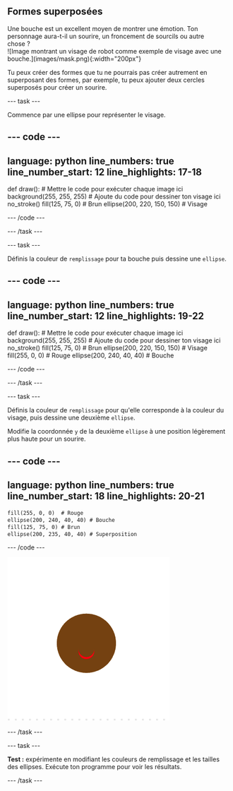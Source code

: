 ## Formes superposées

<div style="display: flex; flex-wrap: wrap">
<div style="flex-basis: 200px; flex-grow: 1; margin-right: 15px;">
Une bouche est un excellent moyen de montrer une émotion. Ton personnage aura-t-il un sourire, un froncement de sourcils ou autre chose ? 
</div>
<div>
![Image montrant un visage de robot comme exemple de visage avec une bouche.](images/mask.png){:width="200px"}
</div>
</div>

Tu peux créer des formes que tu ne pourrais pas créer autrement en superposant des formes, par exemple, tu peux ajouter deux cercles superposés pour créer un sourire.

--- task ---

Commence par une ellipse pour représenter le visage.


--- code ---
---
language: python
line_numbers: true
line_number_start: 12
line_highlights: 17-18
---
def draw():
    # Mettre le code pour exécuter chaque image ici
    background(255, 255, 255)
    # Ajoute du code pour dessiner ton visage ici
    no_stroke()
    fill(125, 75, 0) # Brun
    ellipse(200, 220, 150, 150) # Visage

--- /code ---

--- /task ---

--- task ---

Définis la couleur de `remplissage` pour ta bouche puis dessine une `ellipse`.

--- code ---
---
language: python
line_numbers: true
line_number_start: 12
line_highlights: 19-22
---
def draw():
    # Mettre le code pour exécuter chaque image ici
    background(255, 255, 255)
    # Ajoute du code pour dessiner ton visage ici
    no_stroke()
    fill(125, 75, 0) # Brun
    ellipse(200, 220, 150, 150) # Visage
    fill(255, 0, 0)  # Rouge
    ellipse(200, 240, 40, 40) # Bouche

--- /code ---

--- /task ---

--- task ---

Définis la couleur de `remplissage` pour qu'elle corresponde à la couleur du visage, puis dessine une deuxième `ellipse`.

Modifie la coordonnée `y` de la deuxième `ellipse` à une position légèrement plus haute pour un sourire.


--- code ---
---
language: python
line_numbers: true
line_number_start: 18
line_highlights: 20-21
---
    fill(255, 0, 0)  # Rouge
    ellipse(200, 240, 40, 40) # Bouche
    fill(125, 75, 0) # Brun
    ellipse(200, 235, 40, 40) # Superposition   

--- /code ---

![Un cercle brun avec un croissant rouge positionné près du bas comme un sourire](images/brown-circle-smile.png)

--- /task ---

--- task ---

**Test :** expérimente en modifiant les couleurs de remplissage et les tailles des ellipses. Exécute ton programme pour voir les résultats.

--- /task ---
